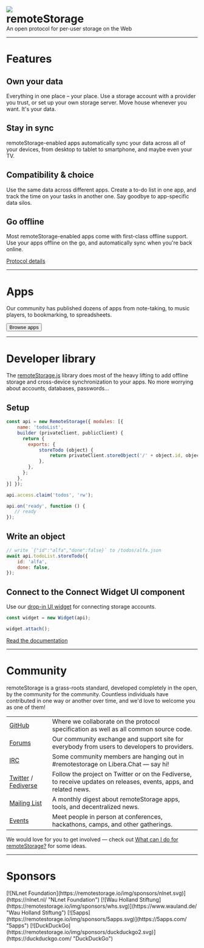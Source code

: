 <link rel="stylesheet" href="https://olsk.rosano.ca/OLSKDecor/master/ui-style.css" />
<div class="OLSKCommonCard">
	<img src="https://remotestorage.io/img/icon.svg" role="presentation" />
	<div>
		<h1 style="margin: 0;">remoteStorage</h1>
		<span>An open protocol for per-user storage on the Web</span>
	</div>
</div>

---

# Features

## Own your data

Everything in one place – your place. Use a storage account with a provider you trust, or set up your own storage server. Move house whenever you want. It's your data.

## Stay in sync

remoteStorage-enabled apps automatically sync your data across all of your devices, from desktop to tablet to smartphone, and maybe even your TV.

## Compatibility & choice

Use the same data across different apps. Create a to-do list in one app, and track the time on your tasks in another one. Say goodbye to app-specific data silos.

## Go offline

Most remoteStorage-enabled apps come with first-class offline support. Use your apps offline on the go, and automatically sync when you're back online.

[Protocol details](/protocol)

---

# Apps

Our community has published dozens of apps from note-taking, to music players, to bookmarking, to spreadsheets.

<a href="/apps"><button>Browse apps</button></a>

---

# Developer library

The [remoteStorage.js](https://github.com/remotestorage/remotestorage.js) library does most of the heavy lifting to add offline storage and cross-device synchronization to your apps. No more worrying about accounts, databases, passwords…

## Setup

```javascript
const api = new RemoteStorage({ modules: [{
	name: 'todoList',
	builder (privateClient, publicClient) {
	  return {
	    exports: {
	    	storeTodo (object) {
	    		return privateClient.storeObject('/' + object.id, object);
	    	},
	    },
	  };
	},
}] });

api.access.claim('todos', 'rw');

api.on('ready', function () {
   // ready
});
```

## Write an object

```javascript
// write `{"id":"alfa","done":false}` to /todos/alfa.json
await api.todoList.storeTodo({
	id: 'alfa',
	done: false,
});
```

## Connect to the Connect Widget UI component

Use our [drop-in UI widget](https://github.com/remotestorage/remotestorage-widget) for connecting storage accounts.

```javascript
const widget = new Widget(api);

widget.attach();
```

[Read the documentation](https://remotestoragejs.readthedocs.io)

---

# Community

remoteStorage is a grass-roots standard, developed completely in the open, by the community for the community. Countless individuals have contributed in one way or another over time, and we'd love to welcome you as one of them!

|  |  |
| - | - |
| [GitHub](https://github.com/remotestorage) | Where we collaborate on the protocol specification as well as all common source code. |
| [Forums](https://community.remotestorage.io) | Our community exchange and support site for everybody from users to developers to providers. |
| [IRC](https://web.libera.chat/#remotestorage) | Some community members are hanging out in #remotestorage on Libera.Chat — say hi! |
| [Twitter](https://twitter.com/remotestorage_) / [Fediverse](https://kosmos.social/@remotestorage) | Follow the project on Twitter or on the Fediverse, to receive updates on releases, events, apps, and related news. |
| [Mailing List](https://buttondown.email/remotestorage)| A monthly digest about remoteStorage apps, tools, and decentralized news. |
| [Events](https://community.remotestorage.io/c/events) | Meet people in person at conferences, hackathons, camps, and other gatherings. |

We would love for you to get involved — check out [What can I do for remoteStorage?](https://wiki.remotestorage.io/What_can_I_do_for_remoteStorage%3F) for some ideas.

---

# Sponsors

<div class="sponsors">
[![NLnet Foundation](https://remotestorage.io/img/sponsors/nlnet.svg)](https://nlnet.nl/ "NLnet Foundation") [![Wau Holland Stiftung](https://remotestorage.io/img/sponsors/whs.svg)](https://www.wauland.de/ "Wau Holland Stiftung") [![5apps](https://remotestorage.io/img/sponsors/5apps.svg)](https://5apps.com/ "5apps") [![DuckDuckGo](https://remotestorage.io/img/sponsors/duckduckgo2.svg)](https://duckduckgo.com/ "DuckDuckGo")
</div>

<style>
.sponsors img {
	max-width: 128px !important;
}
</style>

